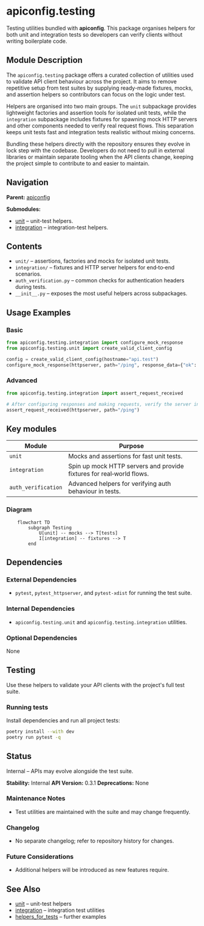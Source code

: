 # apiconfig.testing

Testing utilities bundled with **apiconfig**. This package organises helpers for
both unit and integration tests so developers can verify clients without writing
boilerplate code.

## Module Description

The `apiconfig.testing` package offers a curated collection of utilities used to
validate API client behaviour across the project. It aims to remove repetitive
setup from test suites by supplying ready-made fixtures, mocks, and assertion
helpers so contributors can focus on the logic under test.

Helpers are organised into two main groups. The `unit` subpackage provides
lightweight factories and assertion tools for isolated unit tests, while the
`integration` subpackage includes fixtures for spawning mock HTTP servers and
other components needed to verify real request flows. This separation keeps
unit tests fast and integration tests realistic without mixing concerns.

Bundling these helpers directly with the repository ensures they evolve in lock
step with the codebase. Developers do not need to pull in external libraries or
maintain separate tooling when the API clients change, keeping the project
simple to contribute to and easier to maintain.

## Navigation

**Parent:** [apiconfig](../README.md)

**Submodules:**
- [unit](./unit/README.md) – unit-test helpers.
- [integration](./integration/README.md) – integration-test helpers.

## Contents
- `unit/` – assertions, factories and mocks for isolated unit tests.
- `integration/` – fixtures and HTTP server helpers for end‑to‑end scenarios.
- `auth_verification.py` – common checks for authentication headers during tests.
- `__init__.py` – exposes the most useful helpers across subpackages.

## Usage Examples

### Basic
```python
from apiconfig.testing.integration import configure_mock_response
from apiconfig.testing.unit import create_valid_client_config

config = create_valid_client_config(hostname="api.test")
configure_mock_response(httpserver, path="/ping", response_data={"ok": True})
```

### Advanced
```python
from apiconfig.testing.integration import assert_request_received

# After configuring responses and making requests, verify the server interaction
assert_request_received(httpserver, path="/ping")
```

## Key modules
| Module | Purpose |
| ------ | ------- |
| `unit` | Mocks and assertions for fast unit tests. |
| `integration` | Spin up mock HTTP servers and provide fixtures for real‑world flows. |
| `auth_verification` | Advanced helpers for verifying auth behaviour in tests. |

### Diagram
```mermaid
    flowchart TD
        subgraph Testing
            U[unit] -- mocks --> T[tests]
            I[integration] -- fixtures --> T
        end
```

## Dependencies

### External Dependencies
- `pytest`, `pytest_httpserver`, and `pytest-xdist` for running the test suite.

### Internal Dependencies
- `apiconfig.testing.unit` and `apiconfig.testing.integration` utilities.

### Optional Dependencies
None

## Testing
Use these helpers to validate your API clients with the project's full test suite.

### Running tests
Install dependencies and run all project tests:
```bash
poetry install --with dev
poetry run pytest -q
```


## Status
Internal – APIs may evolve alongside the test suite.

**Stability:** Internal
**API Version:** 0.3.1
**Deprecations:** None

### Maintenance Notes
- Test utilities are maintained with the suite and may change frequently.

### Changelog
- No separate changelog; refer to repository history for changes.

### Future Considerations
- Additional helpers will be introduced as new features require.

## See Also
- [unit](./unit/README.md) – unit-test helpers
- [integration](./integration/README.md) – integration test utilities
- [helpers_for_tests](../helpers_for_tests/README.md) – further examples
